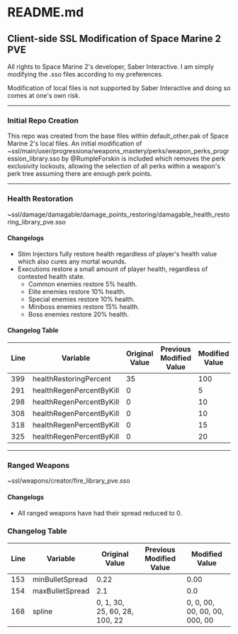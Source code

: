 # README.md
## Client-side SSL Modification of Space Marine 2 PVE
All rights to Space Marine 2's developer, Saber Interactive. I am simply modifying the .sso files 
according to my preferences.

Modification of local files is not supported by Saber Interactive and doing so comes at one's own risk.

---

### Initial Repo Creation
This repo was created from the base files within default_other.pak of Space Marine 2's local files. 
An initial modification of ~ssl/main/user/progressiona/weapons_mastery/perks/weapon_perks_progression_library.sso
by @RumpleForskin is included which removes the perk exclusivity lockouts, allowing the selection of all perks 
within a weapon's perk tree assuming there are enough perk points.

***

### Health Restoration
~ssl/damage/damagable/damage_points_restoring/damagable_health_restoring_library_pve.sso

#### Changelogs
- Stim Injectors fully restore health regardless of player's health value which also cures any mortal wounds.  
- Executions restore a small amount of player health, regardless of contested health state.
    - Common enemies restore 5% health.
    - Elite enemies restore 10% health.
    - Special enemies restore 10% health.
    - Miniboss enemies restore 15% health.
    - Boss enemies restore 20% health.

#### Changelog Table
| Line | Variable | Original Value | Previous Modified Value | Modified Value |
|------|----------|----------------|-------------------------|----------------|
| 399 | healthRestoringPercent | 35 |   | 100 |
| 291 | healthRegenPercentByKill | 0 |   | 5 |
| 298 | healthRegenPercentByKill | 0 |   | 10 |
| 308 | healthRegenPercentByKill | 0 |   | 10 |
| 318 | healthRegenPercentByKill | 0 |   | 15 |
| 325 | healthRegenPercentByKill | 0 |   | 20 |

___

### Ranged Weapons
~ssl/weapons/creator/fire_library_pve.sso

#### Changelogs
- All ranged weapons have had their spread reduced to 0.

### Changelog Table
| Line | Variable | Original Value | Previous Modified Value | Modified Value |
|------|----------|----------------|-------------------------|----------------|
| 153 | minBulletSpread | 0.22 |   | 0.00 |
| 154 | maxBulletSpread | 2.1 |   | 0.0 |
| 168 | spline | 0, 1, 30, 25, 60, 28, 100, 22 |   | 0, 0, 00, 00, 00, 00, 000, 00 |